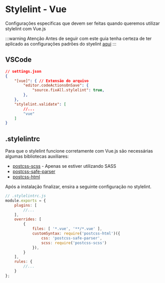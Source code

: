 # Stylelint - Vue
Configurações especificas que devem ser feitas quando queremos utilizar stylelint com Vue.js

:::warning Atenção
Antes de seguir com este guia tenha certeza de ter aplicado as configurações padrões do styelint [aqui](stylelint.md)
:::

## VSCode
```json
// settings.json
{
	"[vue]": { // Extensão do arquivo
        "editor.codeActionsOnSave": {
            "source.fixAll.stylelint": true,
        },
    },
	"stylelint.validate": [
		//...
		"vue"
	]
}
```

## .stylelintrc
Para que o stylelint funcione corretamente com Vue.js são necessárias algumas bibliotecas auxiliares:
  - [postcss-scss](https://github.com/postcss/postcss-scss#readme) - Apenas se estiver utilizando SASS
  - [postcss-safe-parser](https://github.com/postcss/postcss-safe-parser#readme)
  - [postcss-html](https://github.com/ota-meshi/postcss-html#readme)

Após a instalação finalizar, ensira a seguinte configuração no stylelint.

```javascript
// .stylelintrc.js
module.exports = {
	plugins: [
		//...
	],
    overrides: [
        {
            files: [ '*.vue', '**/*.vue' ],
            customSyntax: require('postcss-html')({
                css: 'postcss-safe-parser',
                scss: require('postcss-scss')
            }),
        }
    ],
	rules: {
		//...
	}
};

```